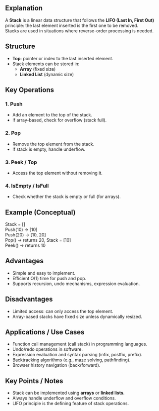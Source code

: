 ## Explanation

A **Stack** is a linear data structure that follows the **LIFO (Last In, First Out)** principle: the last element inserted is the first one to be removed.  
Stacks are used in situations where reverse-order processing is needed.

## Structure

- **Top**: pointer or index to the last inserted element.  
- Stack elements can be stored in:
  - **Array** (fixed size)  
  - **Linked List** (dynamic size)  

## Key Operations

### 1. Push
- Add an element to the top of the stack.  
- If array-based, check for overflow (stack full).  

### 2. Pop
- Remove the top element from the stack.  
- If stack is empty, handle underflow.

### 3. Peek / Top
- Access the top element without removing it.  

### 4. IsEmpty / IsFull
- Check whether the stack is empty or full (for arrays).  

## Example (Conceptual)

Stack = []  
Push(10) → [10]  
Push(20) → [10, 20]  
Pop() → returns 20, Stack = [10]  
Peek() → returns 10  

## Advantages

- Simple and easy to implement.  
- Efficient O(1) time for push and pop.  
- Supports recursion, undo mechanisms, expression evaluation.

## Disadvantages

- Limited access: can only access the top element.  
- Array-based stacks have fixed size unless dynamically resized.

## Applications / Use Cases

- Function call management (call stack) in programming languages.  
- Undo/redo operations in software.  
- Expression evaluation and syntax parsing (infix, postfix, prefix).  
- Backtracking algorithms (e.g., maze solving, pathfinding).  
- Browser history navigation (back/forward).

## Key Points / Notes

- Stack can be implemented using **arrays** or **linked lists**.  
- Always handle underflow and overflow conditions.  
- LIFO principle is the defining feature of stack operations.  

